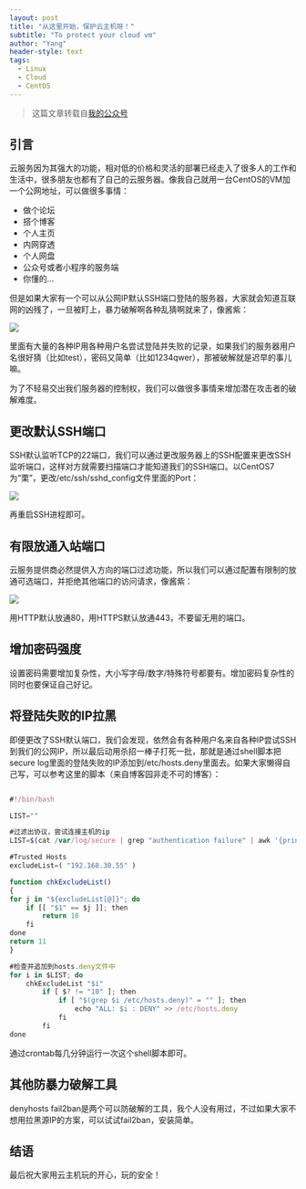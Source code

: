 ```yaml
---
layout: post
title: "从这里开始，保护云主机呀！"
subtitle: "To protect your cloud vm"
author: "Yang"
header-style: text
tags:
  - Linux
  - Cloud
  - CentOS
---
```


> 这篇文章转载自[我的公众号](https://mp.weixin.qq.com/s/3-UIV6sNV8On5BLzddLUwg)

引言
--

云服务因为其强大的功能，相对低的价格和灵活的部署已经走入了很多人的工作和生活中，很多朋友也都有了自己的云服务器。像我自己就用一台CentOS的VM加一个公网地址，可以做很多事情：

* 做个论坛
* 搭个博客
* 个人主页
* 内网穿透
* 个人网盘
* 公众号或者小程序的服务端
* 你懂的...

但是如果大家有一个可以从公网IP默认SSH端口登陆的服务器，大家就会知道互联网的凶残了，一旦被盯上，暴力破解啊各种乱猜啊就来了，像酱紫：

![](https://mmbiz.qpic.cn/mmbiz_png/8f64ibHobbquAOeS5U8J5MiaS3ymLFp6SMDsxacrJgKuLc5n3ibODib2HwqZR3rTL2V7shm1dlkRcDRQNjlHjibh2eQ/640?wx_fmt=png&tp=webp&wxfrom=5&wx_lazy=1&wx_co=1)

里面有大量的各种IP用各种用户名尝试登陆并失败的记录，如果我们的服务器用户名很好猜（比如test），密码又简单（比如1234qwer），那被破解就是迟早的事儿嘛。

为了不轻易交出我们服务器的控制权，我们可以做很多事情来增加潜在攻击者的破解难度。


更改默认SSH端口
--

SSH默认监听TCP的22端口，我们可以通过更改服务器上的SSH配置来更改SSH监听端口，这样对方就需要扫描端口才能知道我们的SSH端口。以CentOS7为“栗”，更改/etc/ssh/sshd_config文件里面的Port：

![](https://mmbiz.qpic.cn/mmbiz_png/8f64ibHobbquAOeS5U8J5MiaS3ymLFp6SMmVibzANZ72lBtuGhjmZic1XxicaulCUiah9Ytia9uSJyevIC70TOIxo0dHg/640?wx_fmt=png&tp=webp&wxfrom=5&wx_lazy=1&wx_co=1)

再重启SSH进程即可。


有限放通入站端口
--

云服务提供商必然提供入方向的端口过滤功能，所以我们可以通过配置有限制的放通可选端口，并拒绝其他端口的访问请求，像酱紫：

![](https://mmbiz.qpic.cn/mmbiz_png/8f64ibHobbquAOeS5U8J5MiaS3ymLFp6SMFGu8s3TJCxn5GiaicRgsw5H1XEEsPLAJmMMX6TJYKr74nhPy7PXqmcoQ/640?wx_fmt=png&tp=webp&wxfrom=5&wx_lazy=1&wx_co=1)

用HTTP默认放通80，用HTTPS默认放通443，不要留无用的端口。


增加密码强度
--

设置密码需要增加复杂性，大小写字母/数字/特殊符号都要有。增加密码复杂性的同时也要保证自己好记。


将登陆失败的IP拉黑
--

即便更改了SSH默认端口，我们会发现，依然会有各种用户名来自各种IP尝试SSH到我们的公网IP，所以最后动用杀招一棒子打死一批，那就是通过shell脚本把secure log里面的登陆失败的IP添加到/etc/hosts.deny里面去。如果大家懒得自己写，可以参考这里的脚本（来自博客园非走不可的博客）：

```ts

#!/bin/bash

LIST=""

#过滤出协议，尝试连接主机的ip
LIST=$(cat /var/log/secure | grep "authentication failure" | awk '{print$14}' | sed -e 's/rhost=//g' -e 's/ /_/g' | uniq)

#Trusted Hosts
excludeList=( "192.168.30.55" )

function chkExcludeList()
{
for j in "${excludeList[@]}"; do
    if [[ "$1" == $j ]]; then
        return 10
    fi
done
return 11
}

#检查并追加到hosts.deny文件中
for i in $LIST; do
    chkExcludeList "$i"
        if [ $? != "10" ]; then
            if [ "$(grep $i /etc/hosts.deny)" = "" ]; then
                echo "ALL: $i : DENY" >> /etc/hosts.deny
            fi
        fi
done
```

通过crontab每几分钟运行一次这个shell脚本即可。


其他防暴力破解工具
--

denyhosts fail2ban是两个可以防破解的工具，我个人没有用过，不过如果大家不想用拉黑源IP的方案，可以试试fail2ban，安装简单。


结语
--

最后祝大家用云主机玩的开心，玩的安全！
